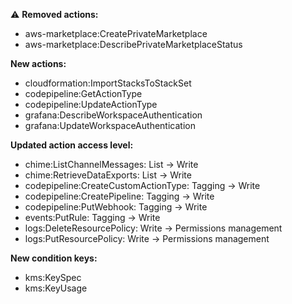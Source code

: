 :warning: **Removed actions:**

- aws-marketplace:CreatePrivateMarketplace
- aws-marketplace:DescribePrivateMarketplaceStatus

**New actions:**

- cloudformation:ImportStacksToStackSet
- codepipeline:GetActionType
- codepipeline:UpdateActionType
- grafana:DescribeWorkspaceAuthentication
- grafana:UpdateWorkspaceAuthentication

**Updated action access level:**

- chime:ListChannelMessages: List -> Write
- chime:RetrieveDataExports: List -> Write
- codepipeline:CreateCustomActionType: Tagging -> Write
- codepipeline:CreatePipeline: Tagging -> Write
- codepipeline:PutWebhook: Tagging -> Write
- events:PutRule: Tagging -> Write
- logs:DeleteResourcePolicy: Write -> Permissions management
- logs:PutResourcePolicy: Write -> Permissions management

**New condition keys:**

- kms:KeySpec
- kms:KeyUsage
